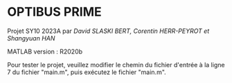 # OPTIBUS PRIME

Projet SY10 2023A par *David SLASKI BERT, Corentin HERR-PEYROT et Shangyuan HAN*

MATLAB version : R2020b

Pour tester le projet, veuillez modifier le chemin du fichier d'entrée à la ligne 7 du fichier "main.m", puis exécutez le fichier "main.m".
